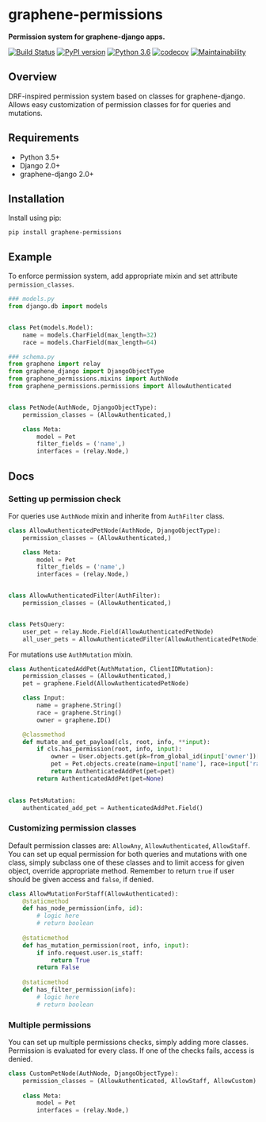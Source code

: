# graphene-permissions

**Permission system for graphene-django apps.**

[![Build Status](https://travis-ci.org/redzej/graphene-permissions.svg?branch=master)](https://travis-ci.org/redzej/graphene-permissions)
[![PyPI version](https://badge.fury.io/py/graphene-permissions.svg)](https://badge.fury.io/py/graphene-permissions)
[![Python 3.6](https://img.shields.io/badge/python-3.6-green.svg)](https://www.python.org/downloads/release/python-360/)
[![codecov](https://codecov.io/gh/redzej/graphene-permissions/branch/master/graph/badge.svg)](https://codecov.io/gh/redzej/graphene-permissions)
[![Maintainability](https://api.codeclimate.com/v1/badges/12b39435f888adf2370b/maintainability)](https://codeclimate.com/github/redzej/graphene-permissions/maintainability)


## Overview

DRF-inspired permission system based on classes for graphene-django. Allows easy customization of permission classes for
for queries and mutations.


## Requirements

* Python 3.5+
* Django 2.0+
* graphene-django 2.0+

## Installation

Install using pip:

```commandline
pip install graphene-permissions
```

## Example

To enforce permission system, add appropriate mixin and set attribute `permission_classes`.


```python
### models.py
from django.db import models


class Pet(models.Model):
    name = models.CharField(max_length=32)
    race = models.CharField(max_length=64)
```
```python
### schema.py
from graphene import relay
from graphene_django import DjangoObjectType
from graphene_permissions.mixins import AuthNode
from graphene_permissions.permissions import AllowAuthenticated


class PetNode(AuthNode, DjangoObjectType):
    permission_classes = (AllowAuthenticated,)

    class Meta:
        model = Pet
        filter_fields = ('name',)
        interfaces = (relay.Node,)
```

## Docs

### Setting up permission check
For queries use `AuthNode` mixin and inherite from `AuthFilter` class.
```python
class AllowAuthenticatedPetNode(AuthNode, DjangoObjectType):
    permission_classes = (AllowAuthenticated,)

    class Meta:
        model = Pet
        filter_fields = ('name',)
        interfaces = (relay.Node,)


class AllowAuthenticatedFilter(AuthFilter):
    permission_classes = (AllowAuthenticated,)


class PetsQuery:
    user_pet = relay.Node.Field(AllowAuthenticatedPetNode)
    all_user_pets = AllowAuthenticatedFilter(AllowAuthenticatedPetNode)
```

For mutations use `AuthMutation` mixin.
```python
class AuthenticatedAddPet(AuthMutation, ClientIDMutation):
    permission_classes = (AllowAuthenticated,)
    pet = graphene.Field(AllowAuthenticatedPetNode)

    class Input:
        name = graphene.String()
        race = graphene.String()
        owner = graphene.ID()

    @classmethod
    def mutate_and_get_payload(cls, root, info, **input):
        if cls.has_permission(root, info, input):
            owner = User.objects.get(pk=from_global_id(input['owner'])[1])
            pet = Pet.objects.create(name=input['name'], race=input['race'], owner=owner)
            return AuthenticatedAddPet(pet=pet)
        return AuthenticatedAddPet(pet=None)

        
class PetsMutation:
    authenticated_add_pet = AuthenticatedAddPet.Field()
```

### Customizing permission classes
Default permission classes are: `AllowAny`, `AllowAuthenticated`, `AllowStaff`.
You can set up equal permission for both queries and mutations with one class, simply subclass one of these classes 
and to limit access for given object, override appropriate method. Remember to return `true` if user should be given 
access and `false`, if denied.

```python
class AllowMutationForStaff(AllowAuthenticated):
    @staticmethod
    def has_node_permission(info, id):
        # logic here 
        # return boolean
        
    @staticmethod
    def has_mutation_permission(root, info, input):
        if info.request.user.is_staff:
            return True
        return False
       
    @staticmethod
    def has_filter_permission(info):
        # logic here
        # return boolean
```

### Multiple permissions
You can set up multiple permissions checks, simply adding more classes. Permission is evaluated for every class.
If one of the checks fails, access is denied.

```python
class CustomPetNode(AuthNode, DjangoObjectType):
    permission_classes = (AllowAuthenticated, AllowStaff, AllowCustom)
    
    class Meta:
        model = Pet
        interfaces = (relay.Node,)
```
